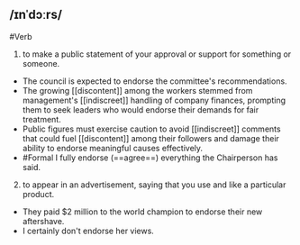 ## /ɪnˈdɔːrs/
#Verb
1. to make a public statement of your approval or support for something or someone.  

- The council is expected to endorse the committee's recommendations. 
- The growing [[discontent]] among the workers stemmed from management's [[indiscreet]] handling of company finances, prompting them to seek leaders who would endorse their demands for fair treatment.
- Public figures must exercise caution to avoid [[indiscreet]] comments that could fuel [[discontent]] among their followers and damage their ability to endorse meaningful causes effectively.
- #Formal
  I fully endorse (==agree==) everything the Chairperson has said.

2. to appear in an advertisement, saying that you use and like a particular product.

- They paid $2 million to the world champion to endorse their new aftershave.
- I certainly don't endorse her views.